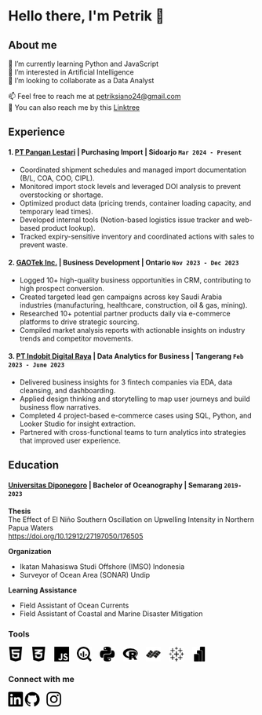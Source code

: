 # Hello there, I'm Petrik 👋
## About me
🌱 I’m currently learning Python and JavaScript   
👀 I’m interested in Artificial Intelligence   
👯 I’m looking to collaborate as a Data Analyst   
>
📫 Feel free to reach me at [petriksiano24@gmail.com](mailto:petriksiano24.com)    
🐾 You can also reach me by this [Linktree](https://linktr.ee/petriksiano)

## Experience
#### 1. [PT Pangan Lestari](https://www.panganlestari.co.id/) | Purchasing Import | Sidoarjo `Mar 2024 - Present`
   - Coordinated shipment schedules and managed import documentation (B/L, COA, COO, CIPL).
   - Monitored import stock levels and leveraged DOI analysis to prevent overstocking or shortage.
   - Optimized product data (pricing trends, container loading capacity, and temporary lead times).
   - Developed internal tools (Notion-based logistics issue tracker and web-based product lookup).
   - Tracked expiry-sensitive inventory and coordinated actions with sales to prevent waste.

#### 2. [GAOTek Inc.](https://www.gaotek.com) | Business Development | Ontario `Nov 2023 - Dec 2023`
   - Logged 10+ high-quality business opportunities in CRM, contributing to high prospect conversion.
   - Created targeted lead gen campaigns across key Saudi Arabia industries (manufacturing, healthcare, construction, oil & gas, mining).
   - Researched 10+ potential partner products daily via e-commerce platforms to drive strategic sourcing.
   - Compiled market analysis reports with actionable insights on industry trends and competitor movements.

#### 3. [PT Indobit Digital Raya](https://academy.bitlabs.id) | Data Analytics for Business | Tangerang `Feb 2023 - June 2023` 
   - Delivered business insights for 3 fintech companies via EDA, data cleansing, and dashboarding.
   - Applied design thinking and storytelling to map user journeys and build business flow narratives.
   - Completed 4 project-based e-commerce cases using SQL, Python, and Looker Studio for insight extraction.
   - Partnered with cross-functional teams to turn analytics into strategies that improved user experience.

## Education
#### [Universitas Diponegoro](https://www.undip.ac.id) | Bachelor of Oceanography | Semarang `2019-2023`
   **Thesis**<br>
   The Effect of El Niño Southern Oscillation on Upwelling Intensity in Northern Papua Waters <br>
   https://doi.org/10.12912/27197050/176505
   
   **Organization**<br>
   - Ikatan Mahasiswa Studi Offshore (IMSO) Indonesia  
   - Surveyor of Ocean Area (SONAR) Undip

   **Learning Assistance**<br>
   - Field Assistant of Ocean Currents  
   - Field Assistant of Coastal and Marine Disaster Mitigation

### Tools

<img src="./img/html5-02-svgrepo-com.svg" width="30px" title="HTML" style="padding-right:5px"> &nbsp;
<img src="./img/css3-02-svgrepo-com.svg" width="30px" title="CSS" style="padding-right:5px"> &nbsp;
<img src="./img/javascript-fill-svgrepo-com.svg" width="30px" title="JavaScript" style="padding-right:5px"> &nbsp;
<img src="./img/googlebigquery.svg" width="30px" title="Google Bigquery" style="padding-right:5px"> &nbsp;
<img src="./img/python.svg" width="30px" title="Python" style="padding-right:5px"> &nbsp;
<img src="./img/r.svg" width="30px" title="R" style="padding-right:5px"> &nbsp;
<img src="./img/idl.svg" width="30px" title="IDL" style="padding-right:5px"> &nbsp;
<img src="./img/tableau.svg" width="30px" title="Tableau" style="padding-right:5px"> &nbsp;
<img src="./img/powerbi.svg" width="30px" title="Microsoft Power BI" style="padding-right:5px"> &nbsp;


### Connect with me
<a href="https://linkedin.com/in/petriksiano" target="_blank" style="text-decoration: none; border: none;"> 
   <img src="./img/linkedin.svg" width="30px" title="LinkedIn" style="border: none; outline: none;">
</a>
<a href="https://github.com/strigoimort" target="_blank" style="padding-right:10px; text-decoration: none; border: none;"> 
   <img src="./img/github.svg" width="30px" title="GitHub" style="border: none; outline: none;">
</a>
<a href="https://instagram.com/petriksiano" target="_blank" style="padding-right:10px; text-decoration: none; border: none;">
   <img src="./img/instagram.svg" width="30px" title="Instagram" style="border: none; outline: none;">
</a>







